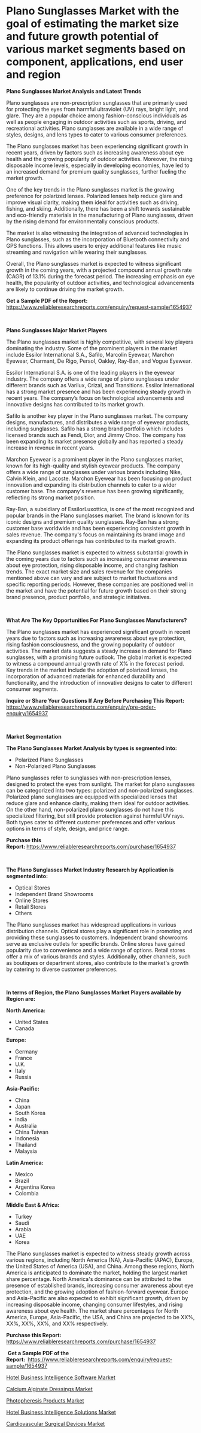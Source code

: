 <p><h1>Plano Sunglasses Market with the goal of estimating the market size and future growth potential of various market segments based on component, applications, end user and region</h1></p><p><strong>Plano Sunglasses Market Analysis and Latest Trends</strong></p>
<p><p>Plano sunglasses are non-prescription sunglasses that are primarily used for protecting the eyes from harmful ultraviolet (UV) rays, bright light, and glare. They are a popular choice among fashion-conscious individuals as well as people engaging in outdoor activities such as sports, driving, and recreational activities. Plano sunglasses are available in a wide range of styles, designs, and lens types to cater to various consumer preferences.</p><p>The Plano sunglasses market has been experiencing significant growth in recent years, driven by factors such as increasing awareness about eye health and the growing popularity of outdoor activities. Moreover, the rising disposable income levels, especially in developing economies, have led to an increased demand for premium quality sunglasses, further fueling the market growth.</p><p>One of the key trends in the Plano sunglasses market is the growing preference for polarized lenses. Polarized lenses help reduce glare and improve visual clarity, making them ideal for activities such as driving, fishing, and skiing. Additionally, there has been a shift towards sustainable and eco-friendly materials in the manufacturing of Plano sunglasses, driven by the rising demand for environmentally conscious products.</p><p>The market is also witnessing the integration of advanced technologies in Plano sunglasses, such as the incorporation of Bluetooth connectivity and GPS functions. This allows users to enjoy additional features like music streaming and navigation while wearing their sunglasses.</p><p>Overall, the Plano sunglasses market is expected to witness significant growth in the coming years, with a projected compound annual growth rate (CAGR) of 13.1% during the forecast period. The increasing emphasis on eye health, the popularity of outdoor activities, and technological advancements are likely to continue driving the market growth.</p></p>
<p><strong>Get a Sample PDF of the Report:&nbsp;</strong> <a href="https://www.reliableresearchreports.com/enquiry/request-sample/1654937">https://www.reliableresearchreports.com/enquiry/request-sample/1654937</a></p>
<p>&nbsp;</p>
<p><strong>Plano Sunglasses Major Market Players</strong></p>
<p><p>The Plano sunglasses market is highly competitive, with several key players dominating the industry. Some of the prominent players in the market include Essilor International S.A., Safilo, Marcolin Eyewear, Marchon Eyewear, Charmant, De Rigo, Persol, Oakley, Ray-Ban, and Vogue Eyewear.</p><p>Essilor International S.A. is one of the leading players in the eyewear industry. The company offers a wide range of plano sunglasses under different brands such as Varilux, Crizal, and Transitions. Essilor International has a strong market presence and has been experiencing steady growth in recent years. The company’s focus on technological advancements and innovative designs has contributed to its market growth. </p><p>Safilo is another key player in the Plano sunglasses market. The company designs, manufactures, and distributes a wide range of eyewear products, including sunglasses. Safilo has a strong brand portfolio which includes licensed brands such as Fendi, Dior, and Jimmy Choo. The company has been expanding its market presence globally and has reported a steady increase in revenue in recent years.</p><p>Marchon Eyewear is a prominent player in the Plano sunglasses market, known for its high-quality and stylish eyewear products. The company offers a wide range of sunglasses under various brands including Nike, Calvin Klein, and Lacoste. Marchon Eyewear has been focusing on product innovation and expanding its distribution channels to cater to a wider customer base. The company's revenue has been growing significantly, reflecting its strong market position.</p><p>Ray-Ban, a subsidiary of EssilorLuxottica, is one of the most recognized and popular brands in the Plano sunglasses market. The brand is known for its iconic designs and premium quality sunglasses. Ray-Ban has a strong customer base worldwide and has been experiencing consistent growth in sales revenue. The company's focus on maintaining its brand image and expanding its product offerings has contributed to its market growth.</p><p>The Plano sunglasses market is expected to witness substantial growth in the coming years due to factors such as increasing consumer awareness about eye protection, rising disposable income, and changing fashion trends. The exact market size and sales revenue for the companies mentioned above can vary and are subject to market fluctuations and specific reporting periods. However, these companies are positioned well in the market and have the potential for future growth based on their strong brand presence, product portfolio, and strategic initiatives.</p></p>
<p>&nbsp;</p>
<p><strong>What Are The Key Opportunities For Plano Sunglasses Manufacturers?</strong></p>
<p><p>The Plano sunglasses market has experienced significant growth in recent years due to factors such as increasing awareness about eye protection, rising fashion consciousness, and the growing popularity of outdoor activities. The market data suggests a steady increase in demand for Plano sunglasses, with a promising future outlook. The global market is expected to witness a compound annual growth rate of X% in the forecast period. Key trends in the market include the adoption of polarized lenses, the incorporation of advanced materials for enhanced durability and functionality, and the introduction of innovative designs to cater to different consumer segments.</p></p>
<p><strong>Inquire or Share Your Questions If Any Before Purchasing This Report:</strong> <a href="https://www.reliableresearchreports.com/enquiry/pre-order-enquiry/1654937">https://www.reliableresearchreports.com/enquiry/pre-order-enquiry/1654937</a></p>
<p>&nbsp;</p>
<p><strong>Market Segmentation</strong></p>
<p><strong>The Plano Sunglasses Market Analysis by types is segmented into:</strong></p>
<p><ul><li>Polarized Plano Sunglasses</li><li>Non-Polarized Plano Sunglasses</li></ul></p>
<p><p>Plano sunglasses refer to sunglasses with non-prescription lenses, designed to protect the eyes from sunlight. The market for plano sunglasses can be categorized into two types: polarized and non-polarized sunglasses. Polarized plano sunglasses are equipped with specialized lenses that reduce glare and enhance clarity, making them ideal for outdoor activities. On the other hand, non-polarized plano sunglasses do not have this specialized filtering, but still provide protection against harmful UV rays. Both types cater to different customer preferences and offer various options in terms of style, design, and price range.</p></p>
<p><strong>Purchase this Report:&nbsp;</strong><a href="https://www.reliableresearchreports.com/purchase/1654937">https://www.reliableresearchreports.com/purchase/1654937</a></p>
<p>&nbsp;</p>
<p><strong>The Plano Sunglasses Market Industry Research by Application is segmented into:</strong></p>
<p><ul><li>Optical Stores</li><li>Independent Brand Showrooms</li><li>Online Stores</li><li>Retail Stores</li><li>Others</li></ul></p>
<p><p>The Plano sunglasses market has widespread applications in various distribution channels. Optical stores play a significant role in promoting and providing these sunglasses to customers. Independent brand showrooms serve as exclusive outlets for specific brands. Online stores have gained popularity due to convenience and a wide range of options. Retail stores offer a mix of various brands and styles. Additionally, other channels, such as boutiques or department stores, also contribute to the market's growth by catering to diverse customer preferences.</p></p>
<p>&nbsp;</p>
<p><strong>In terms of Region, the Plano Sunglasses Market Players available by Region are:</strong></p>
<p>
    <p> <strong> North America: </strong>
        <ul>
            <li>United States</li>
            <li>Canada</li>
        </ul>
        </p> 
    <p> <strong> Europe: </strong>
        <ul>
            <li>Germany</li>
            <li>France</li>
            <li>U.K.</li>
            <li>Italy</li>
            <li>Russia</li>
        </ul>
        </p> 
    <p> <strong> Asia-Pacific: </strong>
        <ul>
            <li>China</li>
            <li>Japan</li>
            <li>South Korea</li>
            <li>India</li>
            <li>Australia</li>
            <li>China Taiwan</li>
            <li>Indonesia</li>
            <li>Thailand</li>
            <li>Malaysia</li>
        </ul>
        </p> 
    <p> <strong> Latin America: </strong>
        <ul>
            <li>Mexico</li>
            <li>Brazil</li>
            <li>Argentina Korea</li>
            <li>Colombia</li>
        </ul>
        </p> 
    <p> <strong> Middle East & Africa: </strong>
        <ul>
            <li>Turkey</li>
            <li>Saudi</li>
            <li>Arabia</li>
            <li>UAE</li>
            <li>Korea</li>
        </ul>
    </p>
    </p>
<p><p>The Plano sunglasses market is expected to witness steady growth across various regions, including North America (NA), Asia-Pacific (APAC), Europe, the United States of America (USA), and China. Among these regions, North America is anticipated to dominate the market, holding the largest market share percentage. North America's dominance can be attributed to the presence of established brands, increasing consumer awareness about eye protection, and the growing adoption of fashion-forward eyewear. Europe and Asia-Pacific are also expected to exhibit significant growth, driven by increasing disposable income, changing consumer lifestyles, and rising awareness about eye health. The market share percentages for North America, Europe, Asia-Pacific, the USA, and China are projected to be XX%, XX%, XX%, XX%, and XX% respectively.</p></p>
<p><strong>Purchase this Report: </strong><a href="https://www.reliableresearchreports.com/purchase/1654937">https://www.reliableresearchreports.com/purchase/1654937</a></p>
<p>&nbsp;<strong>Get a Sample PDF of the Report:&nbsp;&nbsp;</strong><a href="https://www.reliableresearchreports.com/enquiry/request-sample/1654937">https://www.reliableresearchreports.com/enquiry/request-sample/1654937</a></p>
<p><strong></strong></p>
<p><p><a href="https://github.com/wwwkeltoum/Market-Research-Report-List-1/blob/main/hotel-business-intelligence-software-market.md">Hotel Business Intelligence Software Market</a></p><p><a href="https://medium.com/@anthonywade766/calcium-alginate-dressings-market-insight-market-trends-growth-forecasted-from-2023-to-2030-1ad6e3b630bc">Calcium Alginate Dressings Market</a></p><p><a href="https://medium.com/@anthonywade766/photopheresis-products-market-competitive-analysis-market-trends-and-forecast-to-2030-5744f5eb0939">Photopheresis Products Market</a></p><p><a href="https://github.com/nicoletavirag/Market-Research-Report-List-1/blob/main/hotel-business-intelligence-solutions-market.md">Hotel Business Intelligence Solutions Market</a></p><p><a href="https://medium.com/@anthonywade766/cardiovascular-surgical-devices-market-analysis-and-sze-forecasted-for-period-from-2023-to-2030-6972bd74eb61">Cardiovascular Surgical Devices Market</a></p></p>